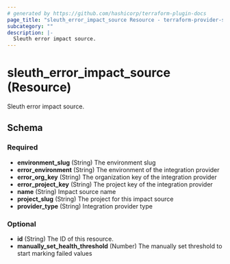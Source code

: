```yaml
---
# generated by https://github.com/hashicorp/terraform-plugin-docs
page_title: "sleuth_error_impact_source Resource - terraform-provider-sleuth"
subcategory: ""
description: |-
  Sleuth error impact source.
---
```


# sleuth_error_impact_source (Resource)

Sleuth error impact source.



<!-- schema generated by tfplugindocs -->
## Schema

### Required

- **environment_slug** (String) The environment slug
- **error_environment** (String) The environment of the integration provider
- **error_org_key** (String) The organization key of the integration provider
- **error_project_key** (String) The project key of the integration provider
- **name** (String) Impact source name
- **project_slug** (String) The project for this impact source
- **provider_type** (String) Integration provider type

### Optional

- **id** (String) The ID of this resource.
- **manually_set_health_threshold** (Number) The manually set threshold to start marking failed values


